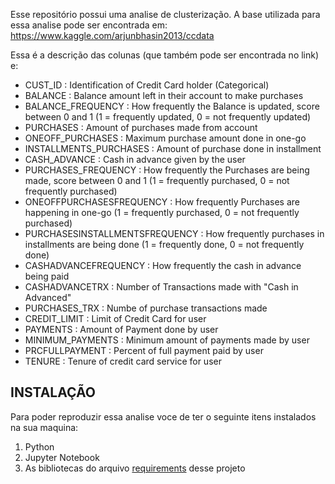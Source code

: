 Esse repositório possui uma analise de clusterização. A base utilizada para essa analise pode ser encontrada em: https://www.kaggle.com/arjunbhasin2013/ccdata

Essa é a descrição das colunas (que também pode ser encontrada no link) e:

* CUST_ID : Identification of Credit Card holder (Categorical)
* BALANCE : Balance amount left in their account to make purchases
* BALANCE_FREQUENCY : How frequently the Balance is updated, score between 0 and 1 (1 = frequently updated, 0 = not frequently updated)
* PURCHASES : Amount of purchases made from account
* ONEOFF_PURCHASES : Maximum purchase amount done in one-go
* INSTALLMENTS_PURCHASES : Amount of purchase done in installment
* CASH_ADVANCE : Cash in advance given by the user
* PURCHASES_FREQUENCY : How frequently the Purchases are being made, score between 0 and 1 (1 = frequently purchased, 0 = not frequently purchased)
* ONEOFFPURCHASESFREQUENCY : How frequently Purchases are happening in one-go (1 = frequently purchased, 0 = not frequently purchased)
* PURCHASESINSTALLMENTSFREQUENCY : How frequently purchases in installments are being done (1 = frequently done, 0 = not frequently done)
* CASHADVANCEFREQUENCY : How frequently the cash in advance being paid
* CASHADVANCETRX : Number of Transactions made with "Cash in Advanced"
* PURCHASES_TRX : Numbe of purchase transactions made
* CREDIT_LIMIT : Limit of Credit Card for user
* PAYMENTS : Amount of Payment done by user
* MINIMUM_PAYMENTS : Minimum amount of payments made by user
* PRCFULLPAYMENT : Percent of full payment paid by user
* TENURE : Tenure of credit card service for user

## INSTALAÇÃO
Para poder reproduzir essa analise voce de ter o seguinte itens instalados na sua maquina:
1. Python
2. Jupyter Notebook
3. As bibliotecas do arquivo [requirements](./requirements.txt) desse projeto
